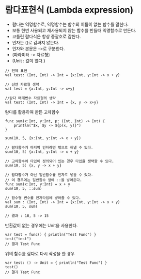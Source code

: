 # 람다표현식 (Lambda expression)
* 람다는 익명함수로, 익명함수는 함수의 이름이 없는 함수를 말한다.
* 보통 한번 사용되고 재사용되지 않는 함수를 만들때 익명함수로 만든다. 
* 코틀린 람다식은 항상 중괄호로 감싼다.
* 인자는 ()로 감싸지 않는다.
* 인자와 본문은 ->로 구분한다.
* (파라미터 -> 자료형)
* (Unit : 값이 없다.)

```
// 전체 표현
val test: (Int, Int) -> Int = {x:Int, y:Int -> x + y}

// 선언 자료형 생략
val test = {x:Int, y:Int -> x+y}

//람다 매개변수 자료형의 생략
val test: (Int, Int) -> Int = {x, y -> x+y}
```

람다를 활용하여 만든 고차함수
```
func sum(x:Int, y:Int, p: (Int, Int) -> Int) {
	println("$x, $y -> ${p(x, y)}")
}

sum(10, 5, {x:Int, y:Int -> x + y})

// 람다함수가 마지막 인자라면 밖으로 꺼낼 수 있다.
sum(10, 5) {x:Int, y:Int -> x + y}

// 고차함수에 타입이 정의되어 있는 경우 타입을 생략할 수 있다.
sum(10, 5) {x, y -> x + y}

// 람다함수가 아닌 일반함수를 인자로 넣을 수 있다.
// 이 경우에는 일반함수 앞에 ::을 넣어준다.
func sum(x:Int, y:Int) = x + y
sum(10, 5, ::sum)

// 함수형 변수를 인자타입에 넣어줄 수 있다.
val sum : (Int, Int) -> Int = {x:Int, y:Int -> x + y}
sum(10, 5, sum)

// 결과 : 10, 5 -> 15
```

반환값이 없는 경우에는 Unit을 사용한다.

```
var test = func() { println("Test Func") }
test("test")
// 결과 Test Func
```
위의 함수를 람다로 다시 작성을 한 경우
```
var test: () -> Unit = { println("Test Func") }
test()
// 결과 Test Func
```

